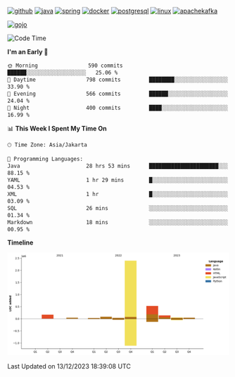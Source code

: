 <!-- [<img src='https://dev.karakun.com/assets/posts/2018-09-16-jc-java-article/3duke_suspects.jpg' alt='java'>](https://github.com/yeahbutstill) -->

[<img src='https://cdn.jsdelivr.net/npm/simple-icons@3.0.1/icons/github.svg' alt='github' height='40'>](https://github.com/yeahbutstill)  [<img src='https://cdn.jsdelivr.net/npm/simple-icons@3.0.1/icons/java.svg' alt='java' height='40'>](rahasia)  [<img src='https://cdn.jsdelivr.net/npm/simple-icons@3.0.1/icons/spring.svg' alt='spring' height='40'>](rahasia)  [<img src='https://cdn.jsdelivr.net/npm/simple-icons@3.0.1/icons/docker.svg' alt='docker' height='40'>](rahasia)  [<img src='https://cdn.jsdelivr.net/npm/simple-icons@3.0.1/icons/postgresql.svg' alt='postgresql' height='40'>](rahasia)  [<img src='https://cdn.jsdelivr.net/npm/simple-icons@3.0.1/icons/linux.svg' alt='linux' height='40'>](rahasia) [<img src='https://cdn.jsdelivr.net/npm/simple-icons@3.0.1/icons/apachekafka.svg' alt='apachekafka' height='40'>](rahasia)

[<img src='https://media.tenor.com/-8-KGI1eU8MAAAAd/jujutsu-kaisen-second-season.gif' alt='gojo'>](https://github.com/yeahbutstill)

<!--START_SECTION:waka-->
![Code Time](http://img.shields.io/badge/Code%20Time-2%2C552%20hrs%2056%20mins-blue)

**I'm an Early 🐤** 

```text
🌞 Morning                590 commits         ██████░░░░░░░░░░░░░░░░░░░   25.06 % 
🌆 Daytime                798 commits         ████████░░░░░░░░░░░░░░░░░   33.90 % 
🌃 Evening                566 commits         ██████░░░░░░░░░░░░░░░░░░░   24.04 % 
🌙 Night                  400 commits         ████░░░░░░░░░░░░░░░░░░░░░   16.99 % 
```


📊 **This Week I Spent My Time On** 

```text
🕑︎ Time Zone: Asia/Jakarta

💬 Programming Languages: 
Java                     28 hrs 53 mins      ██████████████████████░░░   88.15 % 
YAML                     1 hr 29 mins        █░░░░░░░░░░░░░░░░░░░░░░░░   04.53 % 
XML                      1 hr                █░░░░░░░░░░░░░░░░░░░░░░░░   03.09 % 
SQL                      26 mins             ░░░░░░░░░░░░░░░░░░░░░░░░░   01.34 % 
Markdown                 18 mins             ░░░░░░░░░░░░░░░░░░░░░░░░░   00.95 % 
```

**Timeline**

![Lines of Code chart](https://raw.githubusercontent.com/yeahbutstill/yeahbutstill/main/assets/bar_graph.png)


 Last Updated on 13/12/2023 18:39:08 UTC
<!--END_SECTION:waka-->
